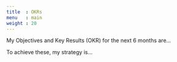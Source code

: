 ```yaml
---
title  : OKRs
menu   : main
weight : 20
---
```


My Objectives and Key Results (OKR) for the next 6 months are...

To achieve these, my strategy is...
